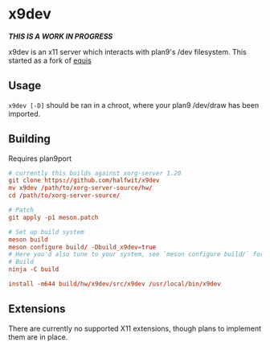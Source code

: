 # x9dev

__*THIS IS A WORK IN PROGRESS*__

x9dev is an x11 server which interacts with plan9's /dev filesystem.
This started as a fork of [equis](http://plan9.stanleylieber.com/pkg/386/equis-2012.01.11.tbz)

## Usage

`x9dev [-D]` should be ran in a chroot, where your plan9 /dev/draw has been imported.

## Building

Requires plan9port

```rc
# currently this builds against xorg-server 1.20
git clone https://github.com/halfwit/x9dev
mv x9dev /path/to/xorg-server-source/hw/
cd /path/to/xorg-server-source/

# Patch
git apply -p1 meson.patch

# Set up build system
meson build
meson configure build/ -Dbuild_x9dev=true
# Here you'd also tune to your system, see `meson configure build/` for a list of tunable options
# Build
ninja -C build

install -m644 build/hw/x9dev/src/x9dev /usr/local/bin/x9dev
```

## Extensions

There are currently no supported X11 extensions, though plans to implement them are in place. 
